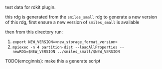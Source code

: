 test data for rdkit plugin.

this rdg is generated from the `smiles_small` rdg
to generate a new version of this rdg, first ensure a new version of `smiles_small` is available

then from this directory run:

1) `export NEW_VERSION=<new_storage_format_version>`
2) `mpiexec -n 4 partition-dist --loadAllProperties --newRDG=$NEW_VERSION ../smiles_small/$NEW_VERSION` 

TODO(emcginnis): make this a generate script

